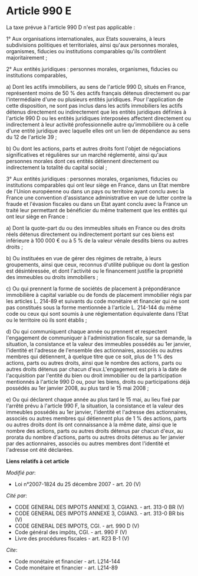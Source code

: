 # Article 990 E

La taxe prévue à l'article 990 D n'est pas applicable : 

1° Aux organisations internationales, aux Etats souverains, à leurs subdivisions politiques et territoriales, ainsi qu'aux
personnes morales, organismes, fiducies ou institutions comparables qu'ils contrôlent majoritairement ; 

2° Aux entités juridiques : personnes morales, organismes, fiducies ou institutions comparables, 

a) Dont les actifs immobiliers, au sens de l'article 990 D, situés en France, représentent moins de 50 % des actifs français
détenus directement ou par l'intermédiaire d'une ou plusieurs entités juridiques. Pour l'application de cette disposition, ne
sont pas inclus dans les actifs immobiliers les actifs détenus directement ou indirectement que les entités juridiques
définies à l'article 990 D ou les entités juridiques interposées affectent directement ou indirectement à leur activité
professionnelle autre qu'immobilière ou à celle d'une entité juridique avec laquelle elles ont un lien de dépendance au sens
du 12 de l'article 39 ; 

b) Ou dont les actions, parts et autres droits font l'objet de négociations significatives et régulières sur un marché
réglementé, ainsi qu'aux personnes morales dont ces entités détiennent directement ou indirectement la totalité du capital
social ; 

3° Aux entités juridiques : personnes morales, organismes, fiducies ou institutions comparables qui ont leur siège en France,
dans un Etat membre de l'Union européenne ou dans un pays ou territoire ayant conclu avec la France une convention
d'assistance administrative en vue de lutter contre la fraude et l'évasion fiscales ou dans un Etat ayant conclu avec la
France un traité leur permettant de bénéficier du même traitement que les entités qui ont leur siège en France : 

a) Dont la quote-part du ou des immeubles situés en France ou des droits réels détenus directement ou indirectement portant
sur ces biens est inférieure à 100 000 € ou à 5 % de la valeur vénale desdits biens ou autres droits ; 

b) Ou instituées en vue de gérer des régimes de retraite, à leurs groupements, ainsi que ceux, reconnus d'utilité publique ou
dont la gestion est désintéressée, et dont l'activité ou le financement justifie la propriété des immeubles ou droits
immobiliers ; 

c) Ou qui prennent la forme de sociétés de placement à prépondérance immobilière à capital variable ou de fonds de placement
immobilier régis par les articles L. 214-89 et suivants du code monétaire et financier qui ne sont pas constitués sous la
forme mentionnée à l'article L. 214-144 du même code ou ceux qui sont soumis à une réglementation équivalente dans l'Etat ou
le territoire où ils sont établis ; 

d) Ou qui communiquent chaque année ou prennent et respectent l'engagement de communiquer à l'administration fiscale, sur sa
demande, la situation, la consistance et la valeur des immeubles possédés au 1er janvier, l'identité et l'adresse de
l'ensemble des actionnaires, associés ou autres membres qui détiennent, à quelque titre que ce soit, plus de 1 % des actions,
parts ou autres droits, ainsi que le nombre des actions, parts ou autres droits détenus par chacun d'eux.L'engagement est
pris à la date de l'acquisition par l'entité du bien ou droit immobilier ou de la participation mentionnés à l'article 990 D
ou, pour les biens, droits ou participations déjà possédés au 1er janvier 2008, au plus tard le 15 mai 2008 ; 

e) Ou qui déclarent chaque année au plus tard le 15 mai, au lieu fixé par l'arrêté prévu à l'article 990 F, la situation, la
consistance et la valeur des immeubles possédés au 1er janvier, l'identité et l'adresse des actionnaires, associés ou autres
membres qui détiennent plus de 1 % des actions, parts ou autres droits dont ils ont connaissance à la même date, ainsi que le
nombre des actions, parts ou autres droits détenus par chacun d'eux, au prorata du nombre d'actions, parts ou autres droits
détenus au 1er janvier par des actionnaires, associés ou autres membres dont l'identité et l'adresse ont été déclarées.

**Liens relatifs à cet article**

_Modifié par_:

  - Loi n°2007-1824 du 25 décembre 2007 - art. 20 (V)

_Cité par_:

  - CODE GENERAL DES IMPOTS ANNEXE 3, CGIAN3. - art. 313-0 BR (V)
  - CODE GENERAL DES IMPOTS ANNEXE 3, CGIAN3. - art. 313-0 BR bis (V)
  - CODE GENERAL DES IMPOTS, CGI. - art. 990 D (V)
  - Code général des impôts, CGI. - art. 990 F (V)
  - Livre des procédures fiscales - art. R23 B-1 (V)

_Cite_:

  - Code monétaire et financier - art. L214-144
  - Code monétaire et financier - art. L214-89
